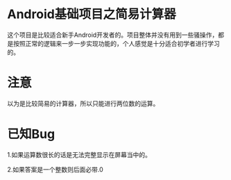 # Android基础项目之简易计算器
 这个项目是比较适合新手Android开发者的。项目整体并没有用到一些骚操作，都是按照正常的逻辑来一步一步实现功能的，个人感觉是十分适合初学者进行学习的。
# 注意
 以为是比较简易的计算器，所以只能进行两位数的运算。
# 已知Bug
 1.如果运算数很长的话是无法完整显示在屏幕当中的。
 
 2.如果答案是一个整数则后面必带.0

